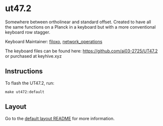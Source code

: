 # ut47.2

Somewhere between ortholinear and standard offset. Created to have all the same functions on a Planck in a keyboard but with a more conventional keyboard row stagger.

Keyboard Maintainer: [filoxo](https://github.com/filoxo), [network_operations](https://www.keyhive.xyz)

The keyboard files can be found here: https://github.com/ai03-2725/UT47.2
or purchased at keyhive.xyz

## Instructions

To flash the UT47.2, run:

    make ut472:default

## Layout

Go to the [default layout README](keymaps/default/readme.md) for more information.
